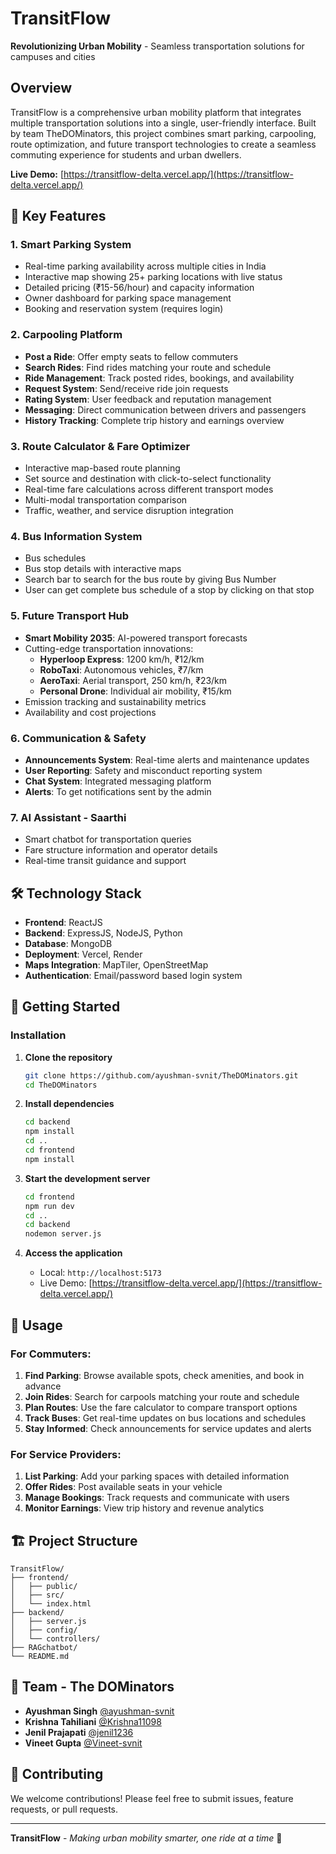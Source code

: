 # TransitFlow

**Revolutionizing Urban Mobility** - Seamless transportation solutions for campuses and cities

## Overview

TransitFlow is a comprehensive urban mobility platform that integrates multiple transportation solutions into a single, user-friendly interface. Built by team TheDOMinators, this project combines smart parking, carpooling, route optimization, and future transport technologies to create a seamless commuting experience for students and urban dwellers.

**Live Demo:** [https://transitflow-delta.vercel.app/](https://transitflow-delta.vercel.app/)

## 🌟 Key Features

### 1. **Smart Parking System**

- Real-time parking availability across multiple cities in India
- Interactive map showing 25+ parking locations with live status
- Detailed pricing (₹15-56/hour) and capacity information
- Owner dashboard for parking space management
- Booking and reservation system (requires login)

### 2. **Carpooling Platform**

- **Post a Ride**: Offer empty seats to fellow commuters
- **Search Rides**: Find rides matching your route and schedule
- **Ride Management**: Track posted rides, bookings, and availability
- **Request System**: Send/receive ride join requests
- **Rating System**: User feedback and reputation management
- **Messaging**: Direct communication between drivers and passengers
- **History Tracking**: Complete trip history and earnings overview

### 3. **Route Calculator & Fare Optimizer**

- Interactive map-based route planning
- Set source and destination with click-to-select functionality
- Real-time fare calculations across different transport modes
- Multi-modal transportation comparison
- Traffic, weather, and service disruption integration

### 4. **Bus Information System**

- Bus schedules
- Bus stop details with interactive maps
- Search bar to search for the bus route by giving Bus Number
- User can get complete bus schedule of a stop by clicking on that stop

### 5. **Future Transport Hub**

- **Smart Mobility 2035**: AI-powered transport forecasts
- Cutting-edge transportation innovations:
  - **Hyperloop Express**: 1200 km/h, ₹12/km
  - **RoboTaxi**: Autonomous vehicles, ₹7/km
  - **AeroTaxi**: Aerial transport, 250 km/h, ₹23/km
  - **Personal Drone**: Individual air mobility, ₹15/km
- Emission tracking and sustainability metrics
- Availability and cost projections

### 6. **Communication & Safety**

- **Announcements System**: Real-time alerts and maintenance updates
- **User Reporting**: Safety and misconduct reporting system
- **Chat System**: Integrated messaging platform
- **Alerts**: To get notifications sent by the admin

### 7. **AI Assistant - Saarthi**

- Smart chatbot for transportation queries
- Fare structure information and operator details
- Real-time transit guidance and support

## 🛠 Technology Stack

- **Frontend**: ReactJS
- **Backend**: ExpressJS, NodeJS, Python
- **Database**: MongoDB
- **Deployment**: Vercel, Render
- **Maps Integration**: MapTiler, OpenStreetMap
- **Authentication**: Email/password based login system

## 🚀 Getting Started

### Installation

1. **Clone the repository**

   ```bash
   git clone https://github.com/ayushman-svnit/TheDOMinators.git
   cd TheDOMinators
   ```

2. **Install dependencies**

   ```bash
   cd backend
   npm install
   cd ..
   cd frontend
   npm install
   ```

3. **Start the development server**

   ```bash
   cd frontend
   npm run dev
   cd ..
   cd backend
   nodemon server.js
   ```

4. **Access the application**
   - Local: `http://localhost:5173`
   - Live Demo: [https://transitflow-delta.vercel.app/](https://transitflow-delta.vercel.app/)

## 📱 Usage

### For Commuters:

1. **Find Parking**: Browse available spots, check amenities, and book in advance
2. **Join Rides**: Search for carpools matching your route and schedule
3. **Plan Routes**: Use the fare calculator to compare transport options
4. **Track Buses**: Get real-time updates on bus locations and schedules
5. **Stay Informed**: Check announcements for service updates and alerts

### For Service Providers:

1. **List Parking**: Add your parking spaces with detailed information
2. **Offer Rides**: Post available seats in your vehicle
3. **Manage Bookings**: Track requests and communicate with users
4. **Monitor Earnings**: View trip history and revenue analytics

## 🏗 Project Structure

```
TransitFlow/
├── frontend/
│   ├── public/
│   ├── src/
│   └── index.html
├── backend/
│   ├── server.js
│   ├── config/
│   └── controllers/
├── RAGchatbot/
└── README.md
```

## 👥 Team - The DOMinators

- **Ayushman Singh** [@ayushman-svnit](https://github.com/ayushman-svnit)
- **Krishna Tahiliani** [@Krishna11098](https://github.com/Krishna11098)
- **Jenil Prajapati** [@jenil1236](https://github.com/jenil1236)
- **Vineet Gupta** [@Vineet-svnit](https://github.com/Vineet-svnit)

## 🤝 Contributing

We welcome contributions! Please feel free to submit issues, feature requests, or pull requests.

---

**TransitFlow** - _Making urban mobility smarter, one ride at a time_ 🚀
